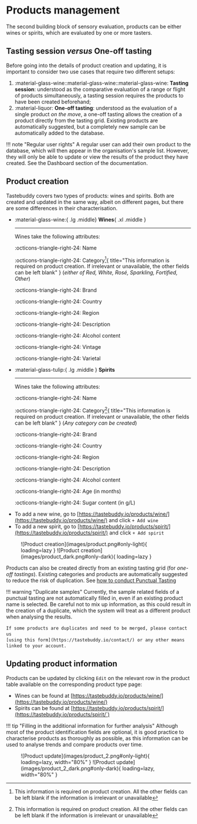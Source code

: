 # Products management

The second building block of sensory evaluation, products can be either wines or
spirits, which are evaluated by one or more tasters.

## Tasting session _versus_ One-off tasting

Before going into the details of product creation and updating, it is important
to consider two use cases that require two different setups:

1. :material-glass-wine::material-glass-wine::material-glass-wine: **Tasting
   session**: understood as the comparative evaluation of a range or flight of
products simultaneously, a tasting session requires the products to have been
created beforehand;
2. :material-liquor: **One-off tasting**: understood as the evaluation of a
   single product _on the move_, a one-off tasting allows the creation of a
product directly from the tasting grid. Existing products are automatically
suggested, but a completely new sample can be automatically added to the
database.

!!! note "Regular user rights"
    A regular user can add their own product to the database, which will then appear
    in the organisation's sample list. However, they will only be able to update or
    view the results of the product they have created. See the Dashboard section of
    the documentation.

## Product creation

Tastebuddy covers two types of products: wines and spirits. Both are created and
updated in the same way, albeit on different pages, but there are some
differences in their characterisation.

<div class="grid cards" markdown>

-   :material-glass-wine:{ .lg .middle} __Wines__{ .xl .middle }

    ---

    Wines take the following attributes:
    
    :octicons-triangle-right-24: Name

    :octicons-triangle-right-24: Category[^1]{ title="This information is required on product creation. If irrelevant or unavailable, the other fields can be left blank" } (_either of Red, White, Rosé, Sparkling, Fortified, Other_)

    :octicons-triangle-right-24: Brand

    :octicons-triangle-right-24: Country

    :octicons-triangle-right-24: Region

    :octicons-triangle-right-24: Description

    :octicons-triangle-right-24: Alcohol content

    :octicons-triangle-right-24: Vintage

    :octicons-triangle-right-24: Varietal

-   :material-glass-tulip:{ .lg .middle } __Spirits__

    ---

    Wines take the following attributes:
    
    :octicons-triangle-right-24: Name

    :octicons-triangle-right-24: Category[^1]{ title="This information is required on product creation. If irrelevant or unavailable, the other fields can be left blank" } (_Any category can be created_)

    :octicons-triangle-right-24: Brand

    :octicons-triangle-right-24: Country

    :octicons-triangle-right-24: Region

    :octicons-triangle-right-24: Description

    :octicons-triangle-right-24: Alcohol content

    :octicons-triangle-right-24: Age (in months)

    :octicons-triangle-right-24: Sugar content (in g/L)

</div>


[^1]:
    This information is required on product creation. All the other fields can
    be left blank if the information is irrelevant or unavailable

- To add a new wine, go to [https://tastebuddy.io/products/wine/](https://tastebuddy.io/products/wine/) and click `+ Add wine`
- To add a new spirit, go to [https://tastebuddy.io/products/spirit/](https://tastebuddy.io/products/spirit/) and click `+ Add spirit`

<figure markdown="span">
![Product creation](images/product.png#only-light){ loading=lazy }
![Product creation](images/product_dark.png#only-dark){ loading=lazy }
</figure>

Products can also be created directly from an existing tasting grid (for
_one-off tastings_). Existing categories and products are automatically
suggested to reduce the risk of duplication. See [how to conduct Punctual Tasting](../user/tasting.md#punctual-tasting)

!!! warning "Duplicate samples"
    Currently, the sample related fields of a punctual tasting are not
    automatically filled in, even if an existing product name is selected. Be
    careful not to mix up information, as this could result in the creation of a
    duplicate, which the system will treat as a different product when analysing the
    results.

    If some products are duplicates and need to be merged, please contact us
    [using this form](https://tastebuddy.io/contact/) or any other means linked to your account.

## Updating product information

Products can be updated by clicking `Edit` on the relevant row in the product
table available on the corresponding product type page:

- Wines can be found at [https://tastebuddy.io/products/wine/](https://tastebuddy.io/products/wine/)
- Spirits can be found at [https://tastebuddy.io/products/spirit/](https://tastebuddy.io/products/spirit/`)

!!! tip "Filling in the additional information for further analysis"
    Although most of the product identification fields are optional, it is good
    practice to characterise products as thoroughly as possible, as this information
    can be used to analyse trends and compare products over time.

<figure markdown="span">
![Product update](images/product_2.png#only-light){ loading=lazy, width="80%" }
![Product update](images/product_2_dark.png#only-dark){ loading=lazy, width="80%" }
</figure>
